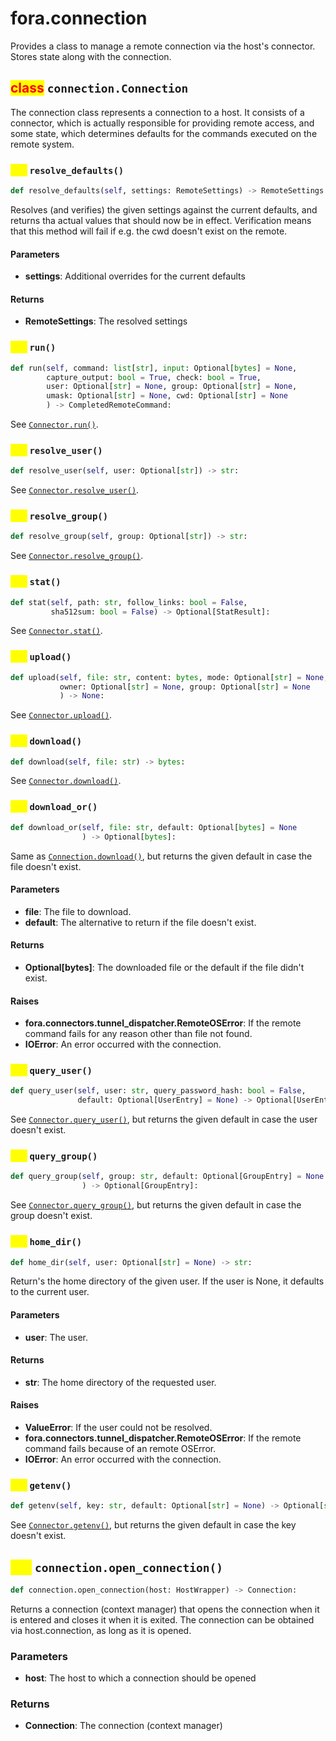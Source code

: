 # fora.connection

Provides a class to manage a remote connection via the host's connector. Stores state along with the connection.

## <mark style="color:red;">class</mark> `connection.Connection`

The connection class represents a connection to a host. It consists of a connector, which is actually responsible for providing remote access, and some state, which determines defaults for the commands executed on the remote system.

### <mark style="color:yellow;">def</mark> `resolve_defaults()`

```python
def resolve_defaults(self, settings: RemoteSettings) -> RemoteSettings:
```

Resolves (and verifies) the given settings against the current defaults, and returns tha actual values that should now be in effect. Verification means that this method will fail if e.g. the cwd doesn't exist on the remote.

#### Parameters

* **settings**: Additional overrides for the current defaults

#### Returns

* **RemoteSettings**: The resolved settings

### <mark style="color:yellow;">def</mark> `run()`

```python
def run(self, command: list[str], input: Optional[bytes] = None, 
        capture_output: bool = True, check: bool = True, 
        user: Optional[str] = None, group: Optional[str] = None, 
        umask: Optional[str] = None, cwd: Optional[str] = None
        ) -> CompletedRemoteCommand:
```

See [`Connector.run()`](connectors/connector.md#def-run).

### <mark style="color:yellow;">def</mark> `resolve_user()`

```python
def resolve_user(self, user: Optional[str]) -> str:
```

See [`Connector.resolve_user()`](api/fora/connectors/connector.md#Connector.resolve\_user).

### <mark style="color:yellow;">def</mark> `resolve_group()`

```python
def resolve_group(self, group: Optional[str]) -> str:
```

See [`Connector.resolve_group()`](api/fora/connectors/connector.md#Connector.resolve\_group).

### <mark style="color:yellow;">def</mark> `stat()`

```python
def stat(self, path: str, follow_links: bool = False, 
         sha512sum: bool = False) -> Optional[StatResult]:
```

See [`Connector.stat()`](api/fora/connectors/connector.md#Connector.stat).

### <mark style="color:yellow;">def</mark> `upload()`

```python
def upload(self, file: str, content: bytes, mode: Optional[str] = None, 
           owner: Optional[str] = None, group: Optional[str] = None
           ) -> None:
```

See [`Connector.upload()`](api/fora/connectors/connector.md#Connector.upload).

### <mark style="color:yellow;">def</mark> `download()`

```python
def download(self, file: str) -> bytes:
```

See [`Connector.download()`](api/fora/connectors/connector.md#Connector.download).

### <mark style="color:yellow;">def</mark> `download_or()`

```python
def download_or(self, file: str, default: Optional[bytes] = None
                ) -> Optional[bytes]:
```

Same as [`Connection.download()`](api/fora/connection.md#Connection.download), but returns the given default in case the file doesn't exist.

#### Parameters

* **file**: The file to download.
* **default**: The alternative to return if the file doesn't exist.

#### Returns

* **Optional\[bytes]**: The downloaded file or the default if the file didn't exist.

#### Raises

* **fora.connectors.tunnel\_dispatcher.RemoteOSError**: If the remote command fails for any reason other than file not found.
* **IOError**: An error occurred with the connection.

### <mark style="color:yellow;">def</mark> `query_user()`

```python
def query_user(self, user: str, query_password_hash: bool = False, 
               default: Optional[UserEntry] = None) -> Optional[UserEntry]:
```

See [`Connector.query_user()`](api/fora/connectors/connector.md#Connector.query\_user), but returns the given default in case the user doesn't exist.

### <mark style="color:yellow;">def</mark> `query_group()`

```python
def query_group(self, group: str, default: Optional[GroupEntry] = None
                ) -> Optional[GroupEntry]:
```

See [`Connector.query_group()`](api/fora/connectors/connector.md#Connector.query\_group), but returns the given default in case the group doesn't exist.

### <mark style="color:yellow;">def</mark> `home_dir()`

```python
def home_dir(self, user: Optional[str] = None) -> str:
```

Return's the home directory of the given user. If the user is None, it defaults to the current user.

#### Parameters

* **user**: The user.

#### Returns

* **str**: The home directory of the requested user.

#### Raises

* **ValueError**: If the user could not be resolved.
* **fora.connectors.tunnel\_dispatcher.RemoteOSError**: If the remote command fails because of an remote OSError.
* **IOError**: An error occurred with the connection.

### <mark style="color:yellow;">def</mark> `getenv()`

```python
def getenv(self, key: str, default: Optional[str] = None) -> Optional[str]:
```

See [`Connector.getenv()`](api/fora/connectors/connector.md#Connector.getenv), but returns the given default in case the key doesn't exist.

## <mark style="color:yellow;">def</mark> `connection.open_connection()`

```python
def connection.open_connection(host: HostWrapper) -> Connection:
```

Returns a connection (context manager) that opens the connection when it is entered and closes it when it is exited. The connection can be obtained via host.connection, as long as it is opened.

### Parameters

* **host**: The host to which a connection should be opened

### Returns

* **Connection**: The connection (context manager)
